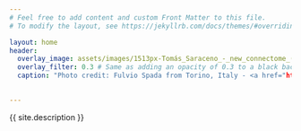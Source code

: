 ```yaml
---
# Feel free to add content and custom Front Matter to this file.
# To modify the layout, see https://jekyllrb.com/docs/themes/#overriding-theme-defaults

layout: home
header:
  overlay_image: assets/images/1513px-Tomás_Saraceno_-_new_connectome_(working_title)_(10923260633).jpg
  overlay_filter: 0.3 # Same as adding an opacity of 0.3 to a black background
  caption: "Photo credit: Fulvio Spada from Torino, Italy - <a href="https://www.flickr.com/photos/78722206@N00/10923260633">source</a> - <a href="https://creativecommons.org/licenses/by-sa/2.0/">license CC BY-SA 2.0</a>  - modified"
  

---
```

{{ site.description }} <br/>
<br/>
